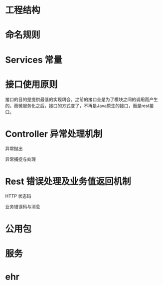 # 工程结构

# 命名规则

# Services 常量

# 接口使用原则

接口的目的是提供最低的实现耦合，之前的接口全是为了模块之间的调用而产生的。而微服务化之后，接口的方式变了，不再是Java原生的接口，而是rest接口。

# Controller 异常处理机制

异常抛出

异常捕捉与处理

# Rest 错误处理及业务值返回机制

HTTP 状态码

业务错误码与消息

# 公用包

# 服务

# ehr
